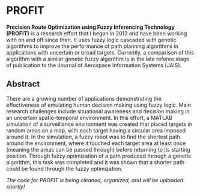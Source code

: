 # PROFIT

<b>Precision Route Optimization using Fuzzy Inferencing Technology (PROFIT)</b> is a research effort that I began in 2012 and have been working with on and off since then. It uses fuzzy logic cascaded with genetic algorithms to improve the performance of path planning algorithms in applications with uncertain or broad targets. Currently, a comparison of this algorithm with a similar genetic fuzzy algorithm is in the late referee stage of publication to the Journal of Aerospace Information Systems (JAIS).

<h2>Abstract</h2>

There are a growing number of applications demonstrating the effectiveness of emulating human decision making using fuzzy logic. Main research challenges include situational awareness and decision making in an uncertain spatio-temporal environment. In this effort, a MATLAB simulation of a surveillance environment was created that placed targets in random areas on a map, with each target having a circular area imposed around it. In the simulation, a fuzzy robot was to find the shortest path around the environment, where it touched each target area at least once (meaning the areas can be passed through) before returning to its starting position. Through fuzzy optimization of a path produced through a genetic algorithm, this task was completed and it was shown that a shorter path could be found through the fuzzy optimization.

<i>The code for PROFIT is being cleaned, organized, and will be uploaded shortly!</i>

